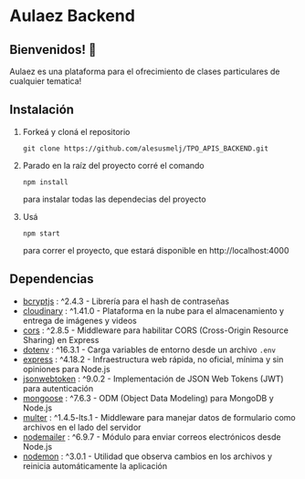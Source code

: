 # Aulaez Backend

## Bienvenidos! 👋

Aulaez es una plataforma para el ofrecimiento de clases particulares de cualquier tematica!

## Instalación

1. Forkeá y cloná el repositorio

   ```
   git clone https://github.com/alesusmelj/TPO_APIS_BACKEND.git
   ```

2. Parado en la raíz del proyecto corré el comando

   ```
   npm install
   ```

   para instalar todas las dependecias del proyecto

3. Usá

   ```
   npm start
   ```

   para correr el proyecto, que estará disponible en http://localhost:4000

## Dependencias

- [bcryptjs](https://www.npmjs.com/package/bcryptjs) : ^2.4.3 - Librería para el hash de contraseñas
- [cloudinary](https://www.npmjs.com/package/cloudinary) : ^1.41.0 - Plataforma en la nube para el almacenamiento y entrega de imágenes y videos
- [cors](https://www.npmjs.com/package/cors) : ^2.8.5 - Middleware para habilitar CORS (Cross-Origin Resource Sharing) en Express
- [dotenv](https://www.npmjs.com/package/dotenv) : ^16.3.1 - Carga variables de entorno desde un archivo `.env`
- [express](https://www.npmjs.com/package/express) : ^4.18.2 - Infraestructura web rápida, no oficial, mínima y sin opiniones para Node.js
- [jsonwebtoken](https://www.npmjs.com/package/jsonwebtoken) : ^9.0.2 - Implementación de JSON Web Tokens (JWT) para autenticación
- [mongoose](https://www.npmjs.com/package/mongoose) : ^7.6.3 - ODM (Object Data Modeling) para MongoDB y Node.js
- [multer](https://www.npmjs.com/package/multer) : ^1.4.5-lts.1 - Middleware para manejar datos de formulario como archivos en el lado del servidor
- [nodemailer](https://www.npmjs.com/package/nodemailer) : ^6.9.7 - Módulo para enviar correos electrónicos desde Node.js
- [nodemon](https://www.npmjs.com/package/nodemon) : ^3.0.1 - Utilidad que observa cambios en los archivos y reinicia automáticamente la aplicación
